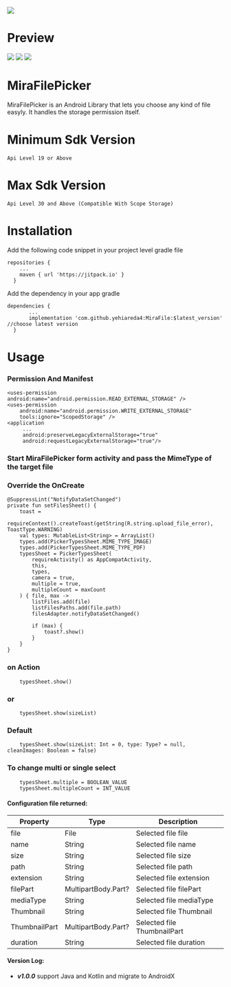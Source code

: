 [![](https://jitpack.io/v/yehiareda4/MiraFile.svg)](https://jitpack.io/#yehiareda4/MiraFile)

# Preview

![](https://github.com/yehiareda4/MiraFilePiker/blob/master/preview/preview2.jpeg) ![](https://github.com/yehiareda4/MiraFilePiker/blob/master/preview/preview1.jpeg)
![](https://github.com/yehiareda4/MiraFilePiker/blob/master/preview/preview3.jpeg)

# MiraFilePicker

MiraFilePicker is an Android Library that lets you choose any kind of file easyly. It handles the
storage permission itself.

# Minimum Sdk Version

    Api Level 19 or Above

# Max Sdk Version

    Api Level 30 and Above (Compatible With Scope Storage)

# Installation

Add the following code snippet in your project level gradle file

    repositories {
        ...
        maven { url 'https://jitpack.io' }
      }

Add the dependency in your app gradle

    dependencies {
           ...
           implementation 'com.github.yehiareda4:MiraFile:$latest_version' //choose latest version
      }

# Usage

### Permission And Manifest

    <uses-permission android:name="android.permission.READ_EXTERNAL_STORAGE" />
    <uses-permission
        android:name="android.permission.WRITE_EXTERNAL_STORAGE"
        tools:ignore="ScopedStorage" />
    <application
         ...
         android:preserveLegacyExternalStorage="true"
         android:requestLegacyExternalStorage="true"/>

### Start MiraFilePicker form activity and pass the MimeType of the target file

### Override the OnCreate

    @SuppressLint("NotifyDataSetChanged")
    private fun setFilesSheet() {
        toast =
            requireContext().createToast(getString(R.string.upload_file_error), ToastType.WARNING)
        val types: MutableList<String> = ArrayList()
        types.add(PickerTypesSheet.MIME_TYPE_IMAGE)
        types.add(PickerTypesSheet.MIME_TYPE_PDF)
        typesSheet = PickerTypesSheet(
            requireActivity() as AppCompatActivity,
            this,
            types,
            camera = true,
            multiple = true,
            multipleCount = maxCount
        ) { file, max ->
            listFiles.add(file)
            listFilesPaths.add(file.path)
            filesAdapter.notifyDataSetChanged()

            if (max) {
                toast?.show()
            }
        }
    }

### on Action

        typesSheet.show()

### or

        typesSheet.show(sizeList)

### Default

        typesSheet.show(sizeList: Int = 0, type: Type? = null, cleanImages: Boolean = false)

### To change multi or single select

        typesSheet.multiple = BOOLEAN_VALUE
        typesSheet.multipleCount = INT_VALUE

#### Configuration file returned:

Property | Type | Description
--- | --- | ---
file | File | Selected file file
name | String | Selected file name 
size | String | Selected file size 
path | String | Selected file path 
extension | String | Selected file extension 
filePart | MultipartBody.Part? | Selected file filePart 
mediaType | String | Selected file mediaType 
Thumbnail | String | Selected file Thumbnail 
ThumbnailPart | MultipartBody.Part? | Selected file ThumbnailPart 
duration | String | Selected file duration 

#### Version Log:

* ***v1.0.0*** support Java and Kotlin and migrate to AndroidX
